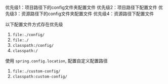 优先级1：项目路径下的config文件夹配置文件
优先级2：项目路径下配置文件
优先级3：资源路径下的config文件夹配置文件
优先级4：资源路径下配置文件

以下配置文件方式存在优先级
1.  `file:./config/`
2.  `file:./`
3.  `classpath:/config/`
4.  `classpath:/`

使用 `spring.config.location`, 配置自定义配置路径
1.  `file:./custom-config/`
2.  `classpath:custom-config/`

